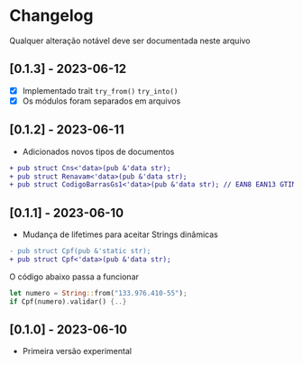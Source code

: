 # Changelog

Qualquer alteração notável deve ser documentada neste arquivo

## [0.1.3] - 2023-06-12

- [x] Implementado trait `try_from()` `try_into()`
- [x] Os módulos foram separados em arquivos  

## [0.1.2] - 2023-06-11

- Adicionados novos tipos de documentos

```diff
+ pub struct Cns<'data>(pub &'data str);
+ pub struct Renavam<'data>(pub &'data str);
+ pub struct CodigoBarrasGs1<'data>(pub &'data str); // EAN8 EAN13 GTIN08..18
```

## [0.1.1] - 2023-06-10

- Mudança de lifetimes para aceitar Strings dinâmicas

```diff
- pub struct Cpf(pub &'static str);
+ pub struct Cpf<'data>(pub &'data str);
```

O código abaixo passa a funcionar

```rust
let numero = String::from("133.976.410-55");
if Cpf(numero).validar() {..}
```

## [0.1.0] - 2023-06-10

- Primeira versão experimental
